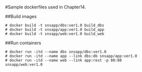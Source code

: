 #Sample dockerfiles used in Chapter14.

##Build images

```
# docker build -t snsapp/dbs:ver1.0 build_dbs
# docker build -t snsapp/app:ver1.0 build_app
# docker build -t snsapp/web:ver1.0 build_web
```


##Run containers

```
# docker run -itd --name dbs snsapp/dbs:ver1.0
# docker run -itd --name app --link dbs:db snsapp/app:ver1.0
# docker run -itd --name web --link app:rest -p 80:80 snsapp/web:ver1.0
```

